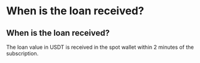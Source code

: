# When is the loan received?

## When is the loan received?

The loan value in USDT is received in the spot wallet within 2 minutes of the subscription.
